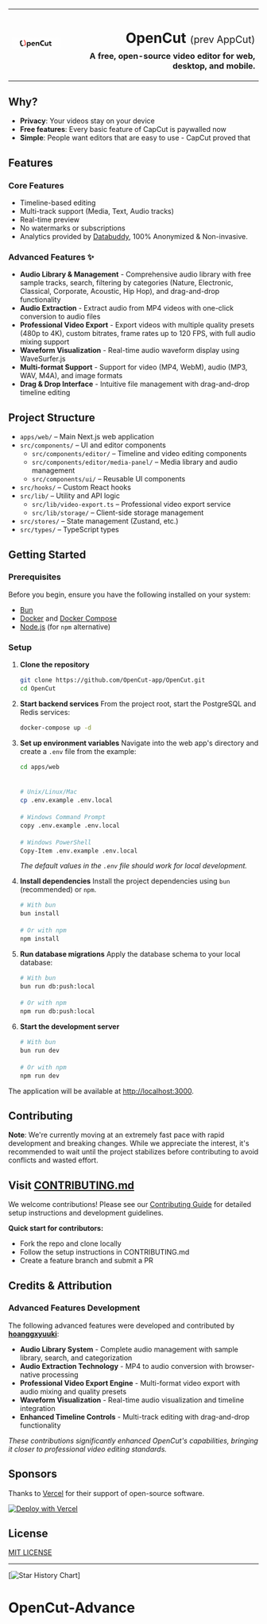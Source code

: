 <table width="100%">
  <tr>
    <td align="left" width="120">
      <img src="apps/web/public/logo.png" alt="OpenCut Logo" width="100" />
    </td>
    <td align="right">
      <h1>OpenCut <span style="font-size: 0.7em; font-weight: normal;">(prev AppCut)</span></h1>
      <h3 style="margin-top: -10px;">A free, open-source video editor for web, desktop, and mobile.</h3>
    </td>
  </tr>
</table>

## Why?

- **Privacy**: Your videos stay on your device
- **Free features**: Every basic feature of CapCut is paywalled now
- **Simple**: People want editors that are easy to use - CapCut proved that

## Features

### Core Features
- Timeline-based editing
- Multi-track support (Media, Text, Audio tracks)
- Real-time preview
- No watermarks or subscriptions
- Analytics provided by [Databuddy](https://www.databuddy.cc?utm_source=opencut), 100% Anonymized & Non-invasive.

### Advanced Features ✨
- **Audio Library & Management** - Comprehensive audio library with free sample tracks, search, filtering by categories (Nature, Electronic, Classical, Corporate, Acoustic, Hip Hop), and drag-and-drop functionality
- **Audio Extraction** - Extract audio from MP4 videos with one-click conversion to audio files
- **Professional Video Export** - Export videos with multiple quality presets (480p to 4K), custom bitrates, frame rates up to 120 FPS, with full audio mixing support
- **Waveform Visualization** - Real-time audio waveform display using WaveSurfer.js
- **Multi-format Support** - Support for video (MP4, WebM), audio (MP3, WAV, M4A), and image formats
- **Drag & Drop Interface** - Intuitive file management with drag-and-drop timeline editing

## Project Structure

- `apps/web/` – Main Next.js web application
- `src/components/` – UI and editor components
  - `src/components/editor/` – Timeline and video editing components
  - `src/components/editor/media-panel/` – Media library and audio management
  - `src/components/ui/` – Reusable UI components
- `src/hooks/` – Custom React hooks
- `src/lib/` – Utility and API logic
  - `src/lib/video-export.ts` – Professional video export service
  - `src/lib/storage/` – Client-side storage management
- `src/stores/` – State management (Zustand, etc.)
- `src/types/` – TypeScript types

## Getting Started

### Prerequisites

Before you begin, ensure you have the following installed on your system:

- [Bun](https://bun.sh/docs/installation)
- [Docker](https://docs.docker.com/get-docker/) and [Docker Compose](https://docs.docker.com/compose/install/)
- [Node.js](https://nodejs.org/en/) (for `npm` alternative)

### Setup

1.  **Clone the repository**

    ```bash
    git clone https://github.com/OpenCut-app/OpenCut.git
    cd OpenCut
    ```

2.  **Start backend services**
    From the project root, start the PostgreSQL and Redis services:

    ```bash
    docker-compose up -d
    ```

3.  **Set up environment variables**
    Navigate into the web app's directory and create a `.env` file from the example:

    ```bash
    cd apps/web


    # Unix/Linux/Mac
    cp .env.example .env.local

    # Windows Command Prompt
    copy .env.example .env.local

    # Windows PowerShell
    Copy-Item .env.example .env.local
    ```

    _The default values in the `.env` file should work for local development._

4.  **Install dependencies**
    Install the project dependencies using `bun` (recommended) or `npm`.

    ```bash
    # With bun
    bun install

    # Or with npm
    npm install
    ```

5.  **Run database migrations**
    Apply the database schema to your local database:

    ```bash
    # With bun
    bun run db:push:local

    # Or with npm
    npm run db:push:local
    ```

6.  **Start the development server**

    ```bash
    # With bun
    bun run dev

    # Or with npm
    npm run dev
    ```

The application will be available at [http://localhost:3000](http://localhost:3000).

## Contributing

**Note**: We're currently moving at an extremely fast pace with rapid development and breaking changes. While we appreciate the interest, it's recommended to wait until the project stabilizes before contributing to avoid conflicts and wasted effort.

## Visit [CONTRIBUTING.md](.github/CONTRIBUTING.md)

We welcome contributions! Please see our [Contributing Guide](.github/CONTRIBUTING.md) for detailed setup instructions and development guidelines.

**Quick start for contributors:**

- Fork the repo and clone locally
- Follow the setup instructions in CONTRIBUTING.md
- Create a feature branch and submit a PR

## Credits & Attribution

### Advanced Features Development
The following advanced features were developed and contributed by **[hoanggxyuuki](https://github.com/hoanggxyuuki)**:

- **Audio Library System** - Complete audio management with sample library, search, and categorization
- **Audio Extraction Technology** - MP4 to audio conversion with browser-native processing
- **Professional Video Export Engine** - Multi-format video export with audio mixing and quality presets
- **Waveform Visualization** - Real-time audio visualization and timeline integration
- **Enhanced Timeline Controls** - Multi-track editing with drag-and-drop functionality

*These contributions significantly enhanced OpenCut's capabilities, bringing it closer to professional video editing standards.*

## Sponsors

Thanks to [Vercel](https://vercel.com?utm_source=github-opencut&utm_campaign=oss) for their support of open-source software.

[![Deploy with Vercel](https://vercel.com/button)](https://vercel.com/new/clone?repository-url=https%3A%2F%2Fgithub.com%2FOpenCut-app%2FOpenCut&project-name=opencut&repository-name=opencut)

## License

[MIT LICENSE](LICENSE)

---

[![Star History Chart](https://api.star-history.com/svg?repos=opencut-app/opencut&type=Date)]
# OpenCut-Advance
